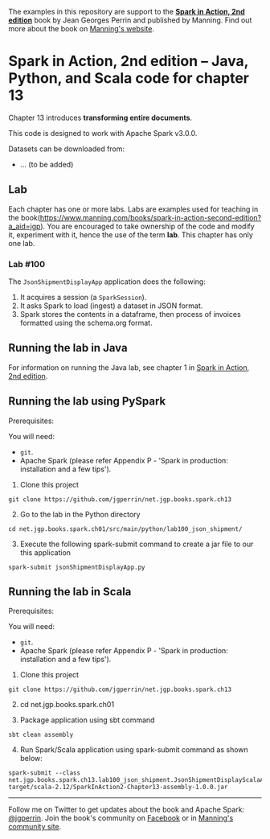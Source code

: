 The examples in this repository are support to the **[Spark in Action, 2nd edition](http://jgp.net/sia)** book by Jean Georges Perrin and published by Manning. Find out more about the book on [Manning's website](http://jgp.net/sia).
  
# Spark in Action, 2nd edition – Java, Python, and Scala code for chapter 13

Chapter 13 introduces **transforming entire documents**.

This code is designed to work with Apache Spark v3.0.0.

Datasets can be downloaded from:
* ... (to be added)

## Lab

Each chapter has one or more labs. Labs are examples used for teaching in the book(https://www.manning.com/books/spark-in-action-second-edition?a_aid=jgp). You are encouraged to take ownership of the code and modify it, experiment with it, hence the use of the term **lab**. This chapter has only one lab.

### Lab \#100

The `JsonShipmentDisplayApp` application does the following:

1.	It acquires a session (a `SparkSession`).
2.	It asks Spark to load (ingest) a dataset in JSON format.
3.	Spark stores the contents in a dataframe, then process of invoices formatted using the schema.org format.

## Running the lab in Java

For information on running the Java lab, see chapter 1 in [Spark in Action, 2nd edition](http://jgp.net/sia).

## Running the lab using PySpark

Prerequisites:

You will need:
 * `git`.
 * Apache Spark (please refer Appendix P - 'Spark in production: installation and a few tips').

1. Clone this project

```
git clone https://github.com/jgperrin/net.jgp.books.spark.ch13
```

2. Go to the lab in the Python directory

```
cd net.jgp.books.spark.ch01/src/main/python/lab100_json_shipment/
```

3. Execute the following spark-submit command to create a jar file to our this application

 ```
spark-submit jsonShipmentDisplayApp.py
 ```

## Running the lab in Scala


Prerequisites:

You will need:
 * `git`.
 * Apache Spark (please refer Appendix P - 'Spark in production: installation and a few tips'). 

1. Clone this project

```
git clone https://github.com/jgperrin/net.jgp.books.spark.ch13
```

2. cd net.jgp.books.spark.ch01

3. Package application using sbt command

```
sbt clean assembly
```

4. Run Spark/Scala application using spark-submit command as shown below:

```
spark-submit --class net.jgp.books.spark.ch13.lab100_json_shipment.JsonShipmentDisplayScalaApp target/scala-2.12/SparkInAction2-Chapter13-assembly-1.0.0.jar
```



---

Follow me on Twitter to get updates about the book and Apache Spark: [@jgperrin](https://twitter.com/jgperrin). Join the book's community on [Facebook](https://www.facebook.com/SparkWithJava/) or in [Manning's community site](https://forums.manning.com/forums/spark-in-action-second-edition?a_aid=jgp).

[1]: https://data.cityofnewyork.us
